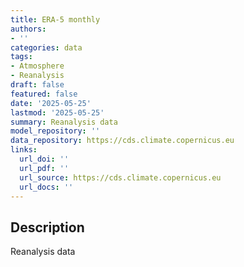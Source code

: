 ```yaml
---
title: ERA-5 monthly
authors:
- ''
categories: data
tags:
- Atmosphere
- Reanalysis
draft: false
featured: false
date: '2025-05-25'
lastmod: '2025-05-25'
summary: Reanalysis data
model_repository: ''
data_repository: https://cds.climate.copernicus.eu
links:
  url_doi: ''
  url_pdf: ''
  url_source: https://cds.climate.copernicus.eu
  url_docs: ''
---
```


## Description

Reanalysis data

